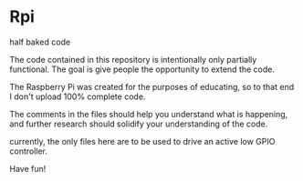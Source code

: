 Rpi
===

half baked code


 The code contained in this repository is intentionally only partially functional.
 The goal is give people the opportunity to extend the code. 
 
 The Raspberry Pi was created for the purposes of educating, so to that end I don't upload 100% complete code.
 
 The comments in the files should help you understand what is happening, and further research should solidify 
 your understanding of the code. 
 
 currently, the only files here are to be used to drive an active low GPIO controller.
 
 Have fun!
